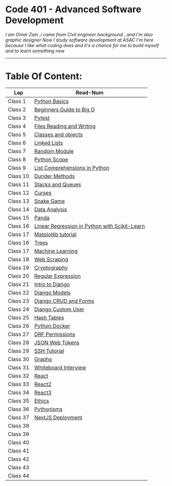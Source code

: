 # Code 401 - Advanced Software Development

*I am Omar Zain ,i came from Civil engineer background , and I'm also graphic designer*
*Now I study software development at ASAC*
*I'm here because I like what coding does and it's a chance for me to build myself and to learn something new*

------------------------

# Table Of Content:
|       Lap         | Read-Num                                                                              |  
|  --------------   | -----------------------------------------------------------------------------------   | 
|    Class 1        | [Python Basics]()| 
|    Class 2        | [Beginners Guide to Big O]()| 
|    Class 3        | [Pytest]()| 
|    Class 4        | [Files Reading and Writing]()| 
|    Class 5        | [Classes and objects]()| 
|    Class 6        | [Linked Lists]()| 
|    Class 7        | [Random Module]()| 
|    Class 8        | [Python Scope]()| 
|    Class 9        | [List Comprehensions in Python]()|
|    Class 10       | [Dunder Methods]()| 
|    Class 11       | [Stacks and Queues]()| 
|    Class 12       | [Curses]()| 
|    Class 13       | [Snake Game]()| 
|    Class 14       | [Data Analysis]()| 
|    Class 15       | [Panda]()| 
|    Class 16       | [Linear Regression in Python with Scikit-Learn]()| 
|    Class 17       | [Matplotlib tutorial]()| 
|    Class 16       | [Trees]()| 
|    Class 17       | [Machine Learning]()| 
|    Class 18       | [Web Scraping]()| 
|    Class 19       | [Cryptography]()| 
|    Class 20       | [Regular Expression]()| 
|    Class 21       | [Intro to Django]()| 
|    Class 22       | [Django Models]()|
|    Class 23       | [Django CRUD and Forms]()| 
|    Class 24       | [Django Custom User]()| 
|    Class 25       | [Hash Tables]()| 
|    Class 26       | [Python Docker]()| 
|    Class 27       | [DRF Permissions]()| 
|    Class 28       | [JSON Web Tokens]()|
|    Class 29       | [SSH Tutorial]()| 
|    Class 30       | [Graphs]()| 
|    Class 31       | [Whiteboard Interview]()| 
|    Class 32       | [React]()| 
|    Class 33       | [React2]()| 
|    Class 34       | [React3]()| 
|    Class 35       | [Ethics]()| 
|    Class 36       | [Pythonisms]()| 
|    Class 37       | [NextJS Deployment]()|
|    Class 38       | []()| 
|    Class 39       | []()| 
|    Class 40       | []()| 
|    Class 41       | []()| 
|    Class 42       | []()| 
|    Class 43       | []()|
|    Class 44       | []()|
